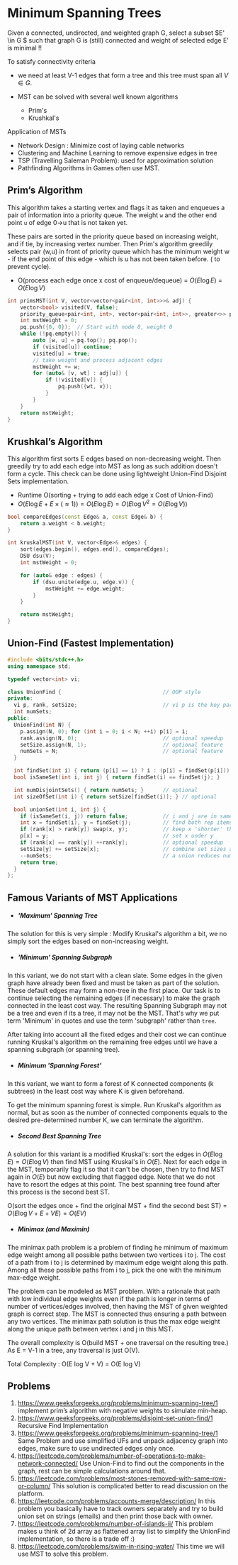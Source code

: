 # Minimum Spanning Trees

Given a connected, undirected, and weighted graph G, select a subset $E' \in G $ such that graph G is (still) connected and weight of selected edge E' is minimal !!

To satisfy connectivity criteria

- we need at least V-1 edges that form a tree and this tree must span all $V \in G$.

- MST can be solved with several well known algorithms
    - Prim's
    - Krushkal's

Application of MSTs

* Network Design : Minimize cost of laying cable networks
* Clustering and Machine Learning to remove expensive edges in tree
* TSP (Travelling Saleman Problem): used for approximation solution
* Pathfinding Algorithms in Games often use MST.

## Prim’s Algorithm

This algorithm takes a starting vertex and flags it as taken and enqueues a pair of information into a priority queue. The weight `w` and the other end point `u` of edge 0->u that is not taken yet.

These pairs are sorted in the priority queue based on increasing weight, and if tie, by increasing vertex number. Then Prim's algorithm greedily selects pair (w,u) in front of priority queue which has the minimum weight w - if the end point of this edge - which is u has not been taken before. ( to prevent cycle).

- O(process each edge once x cost of enqueue/dequeue) = $O(E \log E)$ = $O(E \log V)$

````c++
int primsMST(int V, vector<vector<pair<int, int>>>& adj) {
    vector<bool> visited(V, false);
    priority_queue<pair<int, int>, vector<pair<int, int>>, greater<>> pq;
    int mstWeight = 0;
    pq.push({0, 0});  // Start with node 0, weight 0
    while (!pq.empty()) {
        auto [w, u] = pq.top(); pq.pop();
        if (visited[u]) continue;
        visited[u] = true;
      	// take weight and process adjacent edges
        mstWeight += w;
        for (auto& [v, wt] : adj[u]) {
            if (!visited[v]) {
                pq.push({wt, v});
            }
        }
    }
    return mstWeight;
}
````

## Krushkal’s Algorithm

This algorithm first sorts E edges based on non-decreasing weight. Then greedily try to add each edge into MST as long as such addition doesn't form a cycle. This check can be done using lightweight Union-Find Disjoint Sets implementation.

- Runtime O(sorting + trying to add each edge x Cost of Union-Find)
- $O(E \log E + E \times (\approx 1)) = O(E\log E) = O(E \log {V^2} = O(E\log V))$

````c++
bool compareEdges(const Edge& a, const Edge& b) {
    return a.weight < b.weight;
}

int kruskalMST(int V, vector<Edge>& edges) {
    sort(edges.begin(), edges.end(), compareEdges);
    DSU dsu(V);
    int mstWeight = 0;

    for (auto& edge : edges) {
        if (dsu.unite(edge.u, edge.v)) {
            mstWeight += edge.weight;
        }
    }

    return mstWeight;
}
````

## Union-Find (Fastest Implementation)

````c++
#include <bits/stdc++.h>
using namespace std;

typedef vector<int> vi;

class UnionFind {                                // OOP style
private:
  vi p, rank, setSize;                           // vi p is the key part
  int numSets;
public:
  UnionFind(int N) {
    p.assign(N, 0); for (int i = 0; i < N; ++i) p[i] = i;
    rank.assign(N, 0);                           // optional speedup
    setSize.assign(N, 1);                        // optional feature
    numSets = N;                                 // optional feature
  }

  int findSet(int i) { return (p[i] == i) ? i : (p[i] = findSet(p[i])); }
  bool isSameSet(int i, int j) { return findSet(i) == findSet(j); }

  int numDisjointSets() { return numSets; }      // optional
  int sizeOfSet(int i) { return setSize[findSet(i)]; } // optional

  bool unionSet(int i, int j) {
    if (isSameSet(i, j)) return false;           // i and j are in same set
    int x = findSet(i), y = findSet(j);          // find both rep items
    if (rank[x] > rank[y]) swap(x, y);           // keep x 'shorter' than y
    p[x] = y;                                    // set x under y
    if (rank[x] == rank[y]) ++rank[y];           // optional speedup
    setSize[y] += setSize[x];                    // combine set sizes at y
    --numSets;                                   // a union reduces numSets
    return true;
  }
};
````

## Famous Variants of MST Applications

- ##### 'Maximum' Spanning Tree

The solution for this is very simple : Modify Kruskal's algorithm a bit, we no simply sort the edges based on non-increasing weight.

- ##### 'Minimum' Spanning Subgraph

In this variant, we do not start with a clean slate. Some edges in the given graph have already been fixed and must be taken as part of the solution. These default edges may form a non-tree in the first place. Our task is to continue selecting the remaining edges (if necessary) to make the graph connected in the least cost way. The resulting Spanning Subgraph may not be a tree and even if its a tree, it may not be the MST. That's why we put term 'Minimum' in quotes and use the term 'subgraph' rather than `tree`.

After taking into account all the fixed edges and their cost we can continue running Kruskal's algorithm on the remaining free edges until we have a spanning subgraph (or spanning tree).

- ##### Minimum 'Spanning Forest'

In this variant, we want to form a forest of K connected components (k subtrees) in the least cost way where K is given beforehand.

To get the minimum spanning forest is simple. Run Kruskal's algorithm as normal, but as soon as the number of connected components equals to the desired pre-determined number K, we can terminate the algorithm.

- ##### Second Best Spanning Tree

A solution for this variant is a modified Kruskal's: sort the edges in $O(E\log E) = O(E\log V)$ then find MST using Kruskal's in $O(E)$. Next for each edge in the MST, temporarily flag it so that it can't be chosen, then try to find MST again in $O(E)$ but now excluding that flagged edge. Note that we do not have to resort the edges at this point. The best spanning tree found after this process is the second best ST.

O(sort the edges once + find the original MST + find the second best ST) = $O(E\log V + E + VE) = O(EV)$

- ##### Minimax (and Maximin)

The minimax path problem is a problem of finding he minimum of maximum edge weight among all possible paths between two vertices i to j. The cost of a path from i to j is determined by maximum edge weight along this path. Among all these possible paths from i to j, pick the one with the minimum max-edge weight.

The problem can be modeled as MST problem. With a rationale that path with low individual edge weights even if the path is longer in terms of number of vertices/edges involved, then having the MST of given weighted graph is correct step. The MST is connected thus ensuring a path between any two vertices. The minimax path solution is thus the max edge weight along the unique path between vertex i and j in this MST.

The overall complexity is O(build MST + one traversal on the resulting tree.)  As E = V-1 in a tree, any traversal is just O(V).

Total Complexity : O(E log V + V) = O(E log V)

## Problems

1. https://www.geeksforgeeks.org/problems/minimum-spanning-tree/1 implement prim’s algorithm with negative weights to simulate min-heap.
2. https://www.geeksforgeeks.org/problems/disjoint-set-union-find/1 Recursive Find Implementation
3. https://www.geeksforgeeks.org/problems/minimum-spanning-tree/1 Same Problem and use simplified UFs and unpack adjacency graph into edges, make sure to use undirected edges only once.
4. https://leetcode.com/problems/number-of-operations-to-make-network-connected/ Use Union-Find to find out the components in the graph, rest can be simple calculations around that.
5. https://leetcode.com/problems/most-stones-removed-with-same-row-or-column/  This solution is complicated better to read discussion on the platform.
6. https://leetcode.com/problems/accounts-merge/description/ In this problem you basically have to track owners separately and try to build union set on strings (emails) and then print those back with owner.
7. https://leetcode.com/problems/number-of-islands-ii/ This problem makes u think of 2d array as flattened array list to simplify the UnionFind implementation, so there is a trade off :)
8. https://leetcode.com/problems/swim-in-rising-water/ This time we will use MST to solve this problem.
